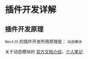 # 插件开发详解

## 插件开发原理

`NestJS` 的插件开发所用原理是： `动态模块`

关于动态模块的 [官方文档介绍](https://docs.nestjs.com/fundamentals/dynamic-modules)，[个人笔记](../基础篇/动态模块.md)

